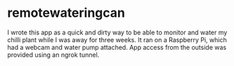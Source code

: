 # remotewateringcan

I wrote this app as a quick and dirty way to be able to monitor and water my chilli plant while I was away for three weeks. It ran on a Raspberry Pi, which had a webcam and water pump attached. App access from the outside was provided using an ngrok tunnel.
